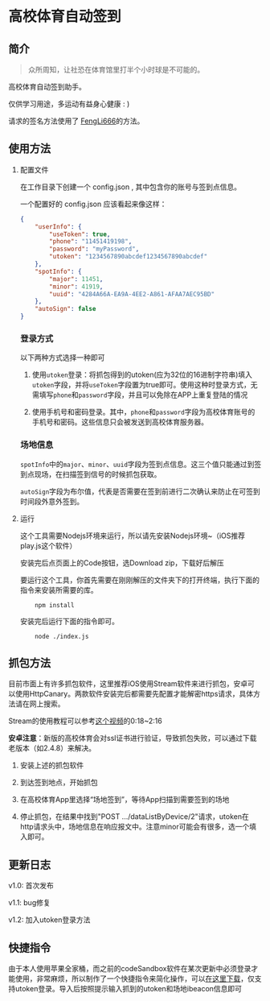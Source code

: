 # 高校体育自动签到

## 简介

> 众所周知，让社恐在体育馆里打半个小时球是不可能的。

高校体育自动签到助手。

仅供学习用途，多运动有益身心健康 : )

请求的签名方法使用了 [FengLi666](https://github.com/FengLi666/sports)的方法。


## 使用方法

1. 配置文件

    在工作目录下创建一个 config.json , 其中包含你的账号与签到点信息。

    一个配置好的 config.json 应该看起来像这样：

    ```JSON
    {
        "userInfo": {
            "useToken": true,
            "phone": "11451419198",
            "password": "myPassword",
            "utoken": "1234567890abcdef1234567890abcdef"
        },
        "spotInfo": {
            "major": 11451,
            "minor": 41919,
            "uuid": "4284A66A-EA9A-4EE2-A861-AFAA7AEC95BD"
        },
        "autoSign": false
    }
    ```

    ### 登录方式

    以下两种方式选择一种即可

    1. 使用`utoken`登录：将抓包得到的utoken(应为32位的16进制字符串)填入`utoken`字段，并将`useToken`字段置为true即可。使用这种时登录方式，无需填写`phone`和`password`字段，并且可以免除在APP上重复登陆的情况

    2. 使用手机号和密码登录。其中，`phone`和`password`字段为高校体育账号的手机号和密码。这些信息只会被发送到高校体育服务器。

    ### 场地信息

    `spotInfo`中的`major`、`minor`、`uuid`字段为签到点信息。这三个值只能通过到签到点现场，在扫描签到信号的时候抓包获取。

    `autoSign`字段为布尔值，代表是否需要在签到前进行二次确认来防止在可签到时间段外意外签到。

2. 运行
    
    这个工具需要Nodejs环境来运行，所以请先安装Nodejs环境~（iOS推荐play.js这个软件）

    安装完后点页面上的Code按钮，选Download zip，下载好后解压

    要运行这个工具，你首先需要在刚刚解压的文件夹下的打开终端，执行下面的指令来安装所需要的库。
    ```
        npm install
    ```
    
    安装完后运行下面的指令即可。
    ```
        node ./index.js
    ```

## 抓包方法

目前市面上有许多抓包软件，这里推荐iOS使用Stream软件来进行抓包，安卓可以使用HttpCanary。两款软件安装完后都需要先配置才能解密https请求，具体方法请在网上搜索。

Stream的使用教程可以参考[这个视频](https://www.bilibili.com/video/BV1Ea411g7Wq/?t=00m18s)的0:18~2:16

**安卓注意**：新版的高校体育会对ssl证书进行验证，导致抓包失败，可以通过下载老版本（如2.4.8）来解决。

1. 安装上述的抓包软件

2. 到达签到地点，开始抓包

3. 在高校体育App里选择“场地签到”，等待App扫描到需要签到的场地

4. 停止抓包，在结果中找到"POST .../dataListByDevice/2"请求，utoken在http请求头中，场地信息在响应报文中。注意minor可能会有很多，选一个填入即可。

## 更新日志

v1.0: 首次发布

v1.1: bug修复

v1.2: 加入utoken登录方法

## 快捷指令

由于本人使用苹果全家桶，而之前的codeSandbox软件在某次更新中必须登录才能使用，非常麻烦，所以制作了一个快捷指令来简化操作，可以[在这里下载](https://www.icloud.com/shortcuts/ab967cd1ea074945add2e11ba5ec43aa)，仅支持utoken登录。导入后按照提示输入抓到的utoken和场地ibeacon信息即可
